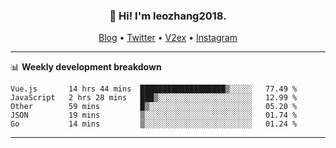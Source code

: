 <h3 align="center">👋 Hi! I'm leozhang2018.</h3>
<p align="center">
  <a href="https://code.leozhang2018.me">Blog</a> •
  <a href="https://twitter.com/leozhang2018">Twitter</a> •
  <a href="https://www.v2ex.com/member/leozhang">V2ex</a> •
  <a href="https://www.instagram.com/leozhanghere">Instagram</a>
</p>

-------

📊 **Weekly development breakdown**
<!--START_SECTION:waka-->
```text
Vue.js       14 hrs 44 mins  ███████████████████▒░░░░░   77.49 % 
JavaScript   2 hrs 28 mins   ███▒░░░░░░░░░░░░░░░░░░░░░   12.99 % 
Other        59 mins         █▒░░░░░░░░░░░░░░░░░░░░░░░   05.20 % 
JSON         19 mins         ▒░░░░░░░░░░░░░░░░░░░░░░░░   01.74 % 
Go           14 mins         ▒░░░░░░░░░░░░░░░░░░░░░░░░   01.24 % 
```
<!--END_SECTION:waka-->
-------
